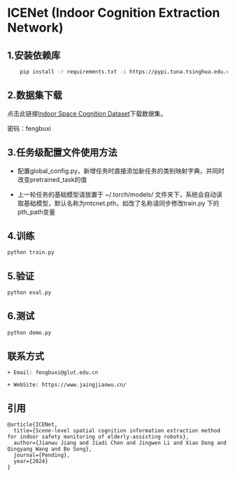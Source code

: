 # ICENet (Indoor Cognition Extraction Network)

## 1.安装依赖库

```bash
    pip install -r requirements.txt -i https://pypi.tuna.tsinghua.edu.cn/simple
```

## 2.数据集下载

点击此链接[Indoor Space Cognition Dataset](https://gluteducn-my.sharepoint.com/:u:/g/personal/fengbuxi_glut_edu_cn/ERHslxh4kiZCsy1wHvnN9JgBeiZfLp9cXhHUg0ouTaNerQ?e=Q9piKL)下载数据集。

密码：fengbuxi


## 3.任务级配置文件使用方法

+ 配置global_config.py，新增任务时直接添加新任务的类别映射字典，并同时改变pretrained_task的值

+ 上一轮任务的基础模型请放置于 ~/.torch/models/ 文件夹下，系统会自动读取基础模型，默认名称为mtcnet.pth，如改了名称请同步修改train.py 下的pth_path变量

## 4.训练
```bash
python train.py
```

## 5.验证
```bash
python eval.py
```

## 6.测试
```bash
python demo.py
```

## 联系方式

    + Email: fengbuxi@glut.edu.cn

    + WebSite: https://www.jaingjianwu.cn/

## 引用

```
@article{ICENet,
  title={Scene-level spatial cognition information extraction method for indoor safety monitoring of elderly-assisting robots}, 
  author={Jianwu Jiang and Jiadi Chen and Jingwen Li and Xiao Dong and Qingyang Wang and Bo Song},
  journal={Pending},
  year={2024}
}
```
